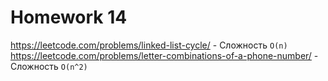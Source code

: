 # Homework 14

https://leetcode.com/problems/linked-list-cycle/ - Сложность `O(n)` 
<br>
https://leetcode.com/problems/letter-combinations-of-a-phone-number/ - Сложность `O(n^2)`
